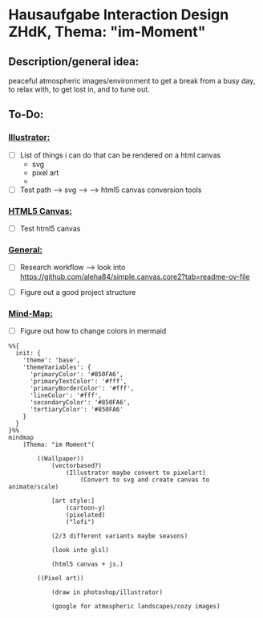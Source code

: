 # Hausaufgabe Interaction Design ZHdK, Thema: "im-Moment"

## Description/general idea:

peaceful atmospheric images/environment to get a break from a busy day, to relax with, to get lost in, and to tune out. 

## To-Do:

### <ins>Illustrator:</ins>

- [ ] List of things i can do that can be rendered on a html canvas
    - svg
    - pixel art
    - 
- [ ] Test path --> svg --> --> html5 canvas conversion tools

### <ins>HTML5 Canvas:</ins>

- [ ] Test html5 canvas

### <ins>General:</ins>

- [ ] Research workflow --> look into https://github.com/aleha84/simple.canvas.core2?tab=readme-ov-file
- [ ] Figure out a good project structure


### <ins>Mind-Map:</ins>

- [ ] Figure out how to change colors in mermaid



```mermaid
%%{
  init: {
    'theme': 'base',
    'themeVariables': {
      'primaryColor': '#850FA6',
      'primaryTextColor': '#fff',
      'primaryBorderColor': '#fff',
      'lineColor': '#fff',
      'secondaryColor': '#850FA6',
      'tertiaryColor': '#850FA6'
    }
  }
}%%
mindmap
    )Thema: "im Moment"(

        ((Wallpaper))
            (vectorbased?)
                (Illustrator maybe convert to pixelart)
                    (Convert to svg and create canvas to animate/scale)

            [art style:] 
                (cartoon-y)
                (pixelated)
                ("lofi")

            (2/3 different variants maybe seasons)

            (look into glsl)

            (html5 canvas + js.)

        ((Pixel art))

            (draw in photoshop/illustrator)

            (google for atmospheric landscapes/cozy images)


```